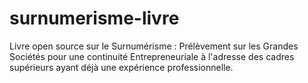 # surnumerisme-livre
Livre open source sur le Surnumérisme : Prélèvement sur les  Grandes Sociétés pour une continuité Entrepreneuriale à l'adresse des cadres supérieurs ayant déjà une expérience professionnelle.
